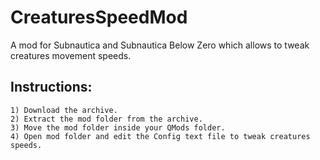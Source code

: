 # CreaturesSpeedMod
A mod for Subnautica and Subnautica Below Zero which allows to tweak creatures movement speeds.


## Instructions:

    1) Download the archive.
    2) Extract the mod folder from the archive.
    3) Move the mod folder inside your QMods folder.
    4) Open mod folder and edit the Config text file to tweak creatures speeds.

